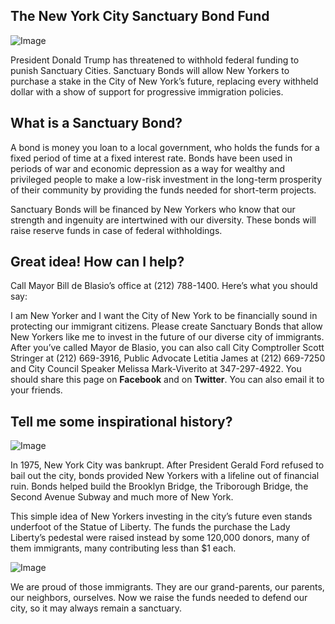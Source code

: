 ## The New York City Sanctuary Bond Fund

![Image](https://upload.wikimedia.org/wikipedia/commons/9/9a/Welcome_to_the_land_of_freedom.png)

President Donald Trump has threatened to withhold federal funding to punish Sanctuary Cities. Sanctuary Bonds will allow New Yorkers to purchase a stake in the City of New York’s future, replacing every withheld dollar with a show of support for progressive immigration policies.

## What is a Sanctuary Bond?

A bond is money you loan to a local government, who holds the funds for a fixed period of time at a fixed interest rate. Bonds have been used in periods of war and economic depression as a way for wealthy and privileged people to make a low-risk investment in the long-term prosperity of their community by providing the funds needed for short-term projects.

Sanctuary Bonds will be financed by New Yorkers who know that our strength and ingenuity are intertwined with our diversity. These bonds will raise reserve funds in case of federal withholdings.

## Great idea! How can I help?

Call Mayor Bill de Blasio’s office at (212) 788-1400. Here’s what you should say:

I am New Yorker and I want the City of New York to be financially sound in protecting our immigrant citizens. Please create Sanctuary Bonds that allow New Yorkers like me to invest in the future of our diverse city of immigrants.
After you’ve called Mayor de Blasio, you can also call City Comptroller Scott Stringer at (212) 669-3916, Public Advocate Letitia James at (212) 669-7250 and City Council Speaker Melissa Mark-Viverito at 347-297-4922. You should share this page on **Facebook** and on **Twitter**. You can also email it to your friends.

##  Tell me some inspirational history?

![Image](https://c1.staticflickr.com/3/2360/2246591929_42d30c9632.jpg)

In 1975, New York City was bankrupt. After President Gerald Ford refused to bail out the city, bonds provided New Yorkers with a lifeline out of financial ruin. Bonds helped build the Brooklyn Bridge, the Triborough Bridge, the Second Avenue Subway and much more of New York.

This simple idea of New Yorkers investing in the city’s future even stands underfoot of the Statue of Liberty. The funds the purchase the Lady Liberty’s pedestal were raised instead by some 120,000 donors, many of them immigrants, many contributing less than $1 each.

![Image](https://www.nps.gov/stli/learn/historyculture/images/Three-Immigrants.jpg)

We are proud of those immigrants. They are our grand-parents, our parents, our neighbors, ourselves. Now we raise the funds needed to defend our city, so it may always remain a sanctuary.
